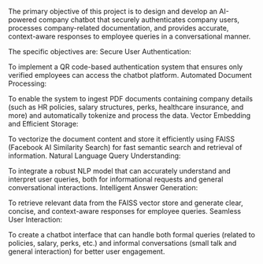 The primary objective of this project is to design and develop an AI-powered company chatbot that securely authenticates company users, processes company-related documentation, and provides accurate, context-aware responses to employee queries in a conversational manner.

The specific objectives are:
Secure User Authentication:

To implement a QR code-based authentication system that ensures only verified employees can access the chatbot platform.
Automated Document Processing:

To enable the system to ingest PDF documents containing company details (such as HR policies, salary structures, perks, healthcare insurance, and more) and automatically tokenize and process the data.
Vector Embedding and Efficient Storage:

To vectorize the document content and store it efficiently using FAISS (Facebook AI Similarity Search) for fast semantic search and retrieval of information.
Natural Language Query Understanding:

To integrate a robust NLP model that can accurately understand and interpret user queries, both for informational requests and general conversational interactions.
Intelligent Answer Generation:

To retrieve relevant data from the FAISS vector store and generate clear, concise, and context-aware responses for employee queries.
Seamless User Interaction:

To create a chatbot interface that can handle both formal queries (related to policies, salary, perks, etc.) and informal conversations (small talk and general interaction) for better user engagement.



